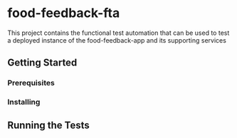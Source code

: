 # food-feedback-fta
This project contains the functional test automation that can be used to test a deployed instance of the food-feedback-app and its supporting services

## Getting Started

### Prerequisites


### Installing


## Running the Tests

